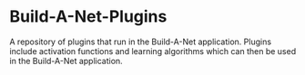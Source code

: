 # Build-A-Net-Plugins
A repository of plugins that run in the Build-A-Net application. Plugins include activation functions and learning algorithms which can then be used in the Build-A-Net application.
